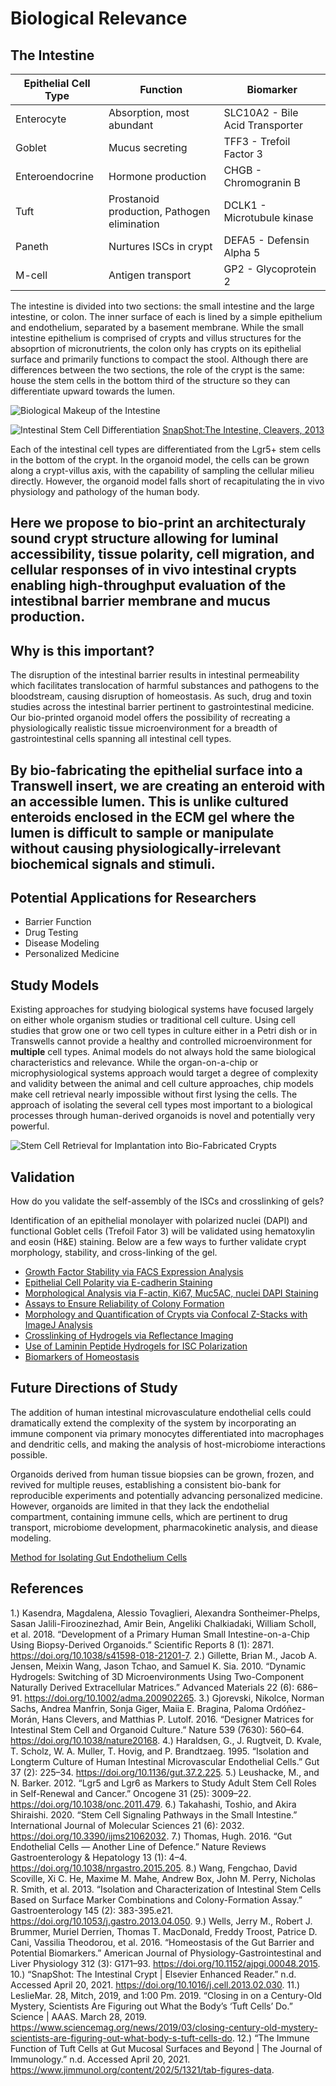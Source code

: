 # Biological Relevance

## The Intestine

Epithelial Cell Type | Function   | Biomarker
-------------------- | -----------| -----------
Enterocyte | Absorption, most abundant | SLC10A2 - Bile Acid Transporter
Goblet | Mucus secreting | TFF3 - Trefoil Factor 3
Enteroendocrine | Hormone production | CHGB - Chromogranin B
Tuft | Prostanoid production, Pathogen elimination | DCLK1 - Microtubule kinase
Paneth | Nurtures ISCs in crypt | DEFA5 - Defensin Alpha 5
M-cell | Antigen transport | GP2 - Glycoprotein 2


The intestine is divided into two sections: the small intestine and the large intestine, or colon. The inner surface of each is lined by a simple epithelium and endothelium, separated by a basement membrane. While the small intestine epithelium is comprised of crypts and villus structures for the absoprtion of micronutrients, the colon only has crypts on its epithelial surface and primarily functions to compact the stool. Although there are differences between the two sections, the role of the crypt is the same: house the stem cells in the bottom third of the structure so they can differentiate upward towards the lumen. 


![Biological Makeup of the Intestine](/BioPics/Bio1.jpg)


![Intestinal Stem Cell Differentiation](/BioPics/Bio2.jpg)
[SnapShot:The Intestine, Cleavers, 2013](https://reader.elsevier.com/reader/sd/pii/S0092867413002195?token=C8D44437EC5EC82CD40BE1B0D6EA59F9C6F9AB35AC2F725D7E3913DCE2E2FE81FA34BCC2CAF3BDF830E1D4FB4227F9D3&originRegion=us-east-1&originCreation=20210417210824)

Each of the intestinal cell types are differentiated from the Lgr5+ stem cells in the bottom of the crypt. In the organoid model, the cells can be grown along a crypt-villus axis, with the capability of sampling the cellular milieu directly. However, the organoid model falls short of recapitulating the in vivo physiology and pathology of the human body. 

## Here we propose to bio-print an architecturaly sound crypt structure allowing for luminal accessibility, tissue polarity, cell migration, and cellular responses of in vivo intestinal crypts enabling high-throughput evaluation of the intestibnal barrier membrane and mucus production.

## Why is this important? 

The disruption of the intestinal barrier results in intestinal permeability which facilitates translocation of harmful substances and pathogens to the bloodstream, causing disruption of homeostasis. As such, drug and toxin studies across the intestinal barrier pertinent to gastrointestinal medicine. Our bio-printed organoid model offers the possibility of recreating a physiologically realistic tissue microenvironment for a breadth of gastrointestinal cells spanning all intestinal cell types. 

## By bio-fabricating the epithelial surface into a Transwell insert, we are creating an enteroid with an accessible lumen. This is unlike cultured enteroids enclosed in the ECM gel where the lumen is difficult to sample or manipulate without causing physiologically-irrelevant biochemical signals and stimuli. 

## Potential Applications for Researchers
  - Barrier Function
  - Drug Testing
  - Disease Modeling
  - Personalized Medicine


## Study Models

Existing approaches for studying biological systems have focused largely on either whole organism studies or traditional cell culture. Using cell studies that grow one or two cell types in culture either in a Petri dish or in Transwells cannot provide a healthy and controlled microenvironment for **multiple** cell types. Animal models do not always hold the same biological characteristics and relevance. While the organ-on-a-chip or microphysiological systems approach would target a degree of complexity and validity between the animal and cell culture approaches, chip models make cell retrieval nearly impossible without first lysing the cells. The approach of isolating the several cell types most important to a biological processes through human-derived organoids is novel and potentially very powerful. 

![Stem Cell Retrieval for Implantation into Bio-Fabricated Crypts](/BioPics/Bio3.jpg)

## Validation

How do you validate the self-assembly of the ISCs and crosslinking of gels?

Identification of an epithelial monolayer with polarized nuclei (DAPI) and functional Goblet cells (Trefoil Fator 3) will be validated using hematoxylin and eosin (H&E) staining. Below are a few ways to further validate crypt morphology, stability, and cross-linking of the gel. 

  - [Growth Factor Stability via FACS Expression Analysis](https://www.nature.com/articles/onc2011479)
  - [Epithelial Cell Polarity via E-cadherin Staining](https://www.nature.com/articles/s41598-018-21201-7?report=reader)
  - [Morphological Analysis via F-actin, Ki67, Muc5AC, nuclei DAPI Staining](https://www.nature.com/articles/s41598-018-21201-7?report=reader)
  - [Assays to Ensure Reliability of Colony Formation](https://www.sciencedirect.com/science/article/pii/S0016508513007014)
  - [Morphology and Quantification of Crypts via Confocal Z-Stacks with ImageJ Analysis](https://www.nature.com/articles/nature20168.pdf)
  - [Crosslinking of Hydrogels via Reflectance Imaging](https://onlinelibrary.wiley.com/doi/abs/10.1002/adma.200902265) 
  - [Use of Laminin Peptide Hydrogels for ISC Polarization](https://www.nature.com/articles/nature20168.pdf)
  - [Biomarkers of Homeostasis](https://journals.physiology.org/doi/full/10.1152/ajpgi.00048.2015)

## Future Directions of Study

The addition of human intestinal microvasculature endothelial cells could dramatically extend the complexity of the system by incorporating an immune component via primary monocytes differentiated into macrophages and dendritic cells, and making the analysis of host-microbiome interactions possible. 

Organoids derived from human tissue biopsies can be grown, frozen, and revived for multiple reuses, establishing a consistent bio-bank for reproducible experiments and potentially advancing personalized medicine. However, organoids are limited in that they lack the endothelial compartment, containing immune cells, which are pertinent to drug transport, microbiome development, pharmacokinetic analysis, and diease modeling. 


[Method for Isolating Gut Endothelium Cells](https://pubmed.ncbi.nlm.nih.gov/7557573/)


## References

1.) Kasendra, Magdalena, Alessio Tovaglieri, Alexandra Sontheimer-Phelps, Sasan Jalili-Firoozinezhad, Amir Bein, Angeliki Chalkiadaki, William Scholl, et al. 2018. “Development of a Primary Human Small Intestine-on-a-Chip Using Biopsy-Derived Organoids.” Scientific Reports 8 (1): 2871. https://doi.org/10.1038/s41598-018-21201-7.
2.) Gillette, Brian M., Jacob A. Jensen, Meixin Wang, Jason Tchao, and Samuel K. Sia. 2010. “Dynamic Hydrogels: Switching of 3D Microenvironments Using Two-Component Naturally Derived Extracellular Matrices.” Advanced Materials 22 (6): 686–91. https://doi.org/10.1002/adma.200902265.
3.) Gjorevski, Nikolce, Norman Sachs, Andrea Manfrin, Sonja Giger, Maiia E. Bragina, Paloma Ordóñez-Morán, Hans Clevers, and Matthias P. Lutolf. 2016. “Designer Matrices for Intestinal Stem Cell and Organoid Culture.” Nature 539 (7630): 560–64. https://doi.org/10.1038/nature20168.
4.) Haraldsen, G., J. Rugtveit, D. Kvale, T. Scholz, W. A. Muller, T. Hovig, and P. Brandtzaeg. 1995. “Isolation and Longterm Culture of Human Intestinal Microvascular Endothelial Cells.” Gut 37 (2): 225–34. https://doi.org/10.1136/gut.37.2.225.
5.) Leushacke, M., and N. Barker. 2012. “Lgr5 and Lgr6 as Markers to Study Adult Stem Cell Roles in Self-Renewal and Cancer.” Oncogene 31 (25): 3009–22. https://doi.org/10.1038/onc.2011.479.
6.) Takahashi, Toshio, and Akira Shiraishi. 2020. “Stem Cell Signaling Pathways in the Small Intestine.” International Journal of Molecular Sciences 21 (6): 2032. https://doi.org/10.3390/ijms21062032.
7.) Thomas, Hugh. 2016. “Gut Endothelial Cells — Another Line of Defence.” Nature Reviews Gastroenterology & Hepatology 13 (1): 4–4. https://doi.org/10.1038/nrgastro.2015.205.
8.) Wang, Fengchao, David Scoville, Xi C. He, Maxime M. Mahe, Andrew Box, John M. Perry, Nicholas R. Smith, et al. 2013. “Isolation and Characterization of Intestinal Stem Cells Based on Surface Marker Combinations and Colony-Formation Assay.” Gastroenterology 145 (2): 383-395.e21. https://doi.org/10.1053/j.gastro.2013.04.050.
9.) Wells, Jerry M., Robert J. Brummer, Muriel Derrien, Thomas T. MacDonald, Freddy Troost, Patrice D. Cani, Vassilia Theodorou, et al. 2016. “Homeostasis of the Gut Barrier and Potential Biomarkers.” American Journal of Physiology-Gastrointestinal and Liver Physiology 312 (3): G171–93. https://doi.org/10.1152/ajpgi.00048.2015.
10.) “SnapShot: The Intestinal Crypt | Elsevier Enhanced Reader.” n.d. Accessed April 20, 2021. https://doi.org/10.1016/j.cell.2013.02.030.
11.) LeslieMar. 28, Mitch, 2019, and 1:00 Pm. 2019. “Closing in on a Century-Old Mystery, Scientists Are Figuring out What the Body’s ‘Tuft Cells’ Do.” Science | AAAS. March 28, 2019. https://www.sciencemag.org/news/2019/03/closing-century-old-mystery-scientists-are-figuring-out-what-body-s-tuft-cells-do.
12.) “The Immune Function of Tuft Cells at Gut Mucosal Surfaces and Beyond | The Journal of Immunology.” n.d. Accessed April 20, 2021. https://www.jimmunol.org/content/202/5/1321/tab-figures-data.








